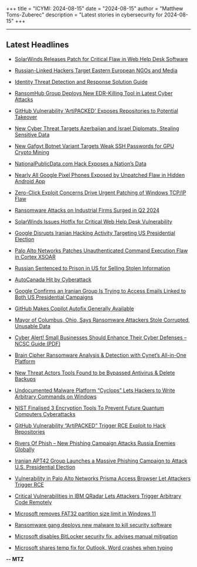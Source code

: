 +++
title = "ICYMI: 2024-08-15"
date = "2024-08-15"
author = "Matthew Toms-Zuberec"
description = "Latest stories in cybersecurity for 2024-08-15"
+++

---------------------------------------------------------------------------
## Latest Headlines
- [SolarWinds Releases Patch for Critical Flaw in Web Help Desk Software](https://thehackernews.com/2024/08/solarwinds-releases-patch-for-critical.html)

- [Russian-Linked Hackers Target Eastern European NGOs and Media](https://thehackernews.com/2024/08/russian-linked-hackers-target-eastern.html)

- [Identity Threat Detection and Response Solution Guide](https://thehackernews.com/2024/08/identity-threat-detection-and-response.html)

- [RansomHub Group Deploys New EDR-Killing Tool in Latest Cyber Attacks](https://thehackernews.com/2024/08/ransomhub-group-deploys-new-edr-killing.html)

- [GitHub Vulnerability 'ArtiPACKED' Exposes Repositories to Potential Takeover](https://thehackernews.com/2024/08/github-vulnerability-artipacked-exposes.html)

- [New Cyber Threat Targets Azerbaijan and Israel Diplomats, Stealing Sensitive Data](https://thehackernews.com/2024/08/new-cyber-threat-targets-azerbaijan-and.html)

- [New Gafgyt Botnet Variant Targets Weak SSH Passwords for GPU Crypto Mining](https://thehackernews.com/2024/08/new-gafgyt-botnet-variant-targets-weak.html)

- [NationalPublicData.com Hack Exposes a Nation’s Data](https://krebsonsecurity.com/2024/08/nationalpublicdata-com-hack-exposes-a-nations-data/)

- [Nearly All Google Pixel Phones Exposed by Unpatched Flaw in Hidden Android App](https://www.wired.com/story/google-android-pixel-showcase-vulnerability/)

- [Zero-Click Exploit Concerns Drive Urgent Patching of Windows TCP/IP Flaw](https://www.securityweek.com/zero-click-exploit-concerns-drive-urgent-patching-of-windows-tcp-ip-flaw/)

- [Ransomware Attacks on Industrial Firms Surged in Q2 2024](https://www.securityweek.com/ransomware-attacks-on-industrial-firms-surged-in-q2-2024/)

- [SolarWinds Issues Hotfix for Critical Web Help Desk Vulnerability](https://www.securityweek.com/solarwinds-issues-hotfix-for-critical-web-help-desk-vulnerability/)

- [Google Disrupts Iranian Hacking Activity Targeting US Presidential Election](https://www.securityweek.com/google-disrupts-iranian-hacking-activity-targeting-us-presidential-election/)

- [Palo Alto Networks Patches Unauthenticated Command Execution Flaw in Cortex XSOAR](https://www.securityweek.com/palo-alto-networks-patches-unauthenticated-command-execution-flaw-in-cortex-xsoar/)

- [Russian Sentenced to Prison in US for Selling Stolen Information](https://www.securityweek.com/russian-sentenced-to-prison-in-us-for-selling-stolen-information/)

- [AutoCanada Hit by Cyberattack](https://www.securityweek.com/autocanada-hit-by-cyberattack/)

- [Google Confirms an Iranian Group Is Trying to Access Emails Linked to Both US Presidential Campaigns](https://www.securityweek.com/google-confirms-an-iranian-group-is-trying-to-access-emails-linked-to-both-us-presidential-campaigns/)

- [GitHub Makes Copilot Autofix Generally Available](https://www.securityweek.com/github-makes-copilot-autofix-generally-available/)

- [Mayor of Columbus, Ohio, Says Ransomware Attackers Stole Corrupted, Unusable Data](https://www.securityweek.com/mayor-of-columbus-ohio-says-ransomware-attackers-stole-corrupted-unusable-data/)

- [Cyber Alert! Small Businesses Should Enhance Their Cyber Defenses – NCSC Guide (PDF)](https://cybersecuritynews.com/cyber-alert-for-small-businesses/)

- [Brain Cipher Ransomware Analysis & Detection with Cynet’s All-in-One Platform](https://cybersecuritynews.com/brain-cipher-ransomware-analysis-detection/)

- [New Threat Actors Tools Found to be Bypassed Antivirus & Delete Backups](https://cybersecuritynews.com/new-threat-actors-tools-found/)

- [Undocumented Malware Platform “Cyclops” Lets Hackers to Write Arbitrary Commands on Windows](https://cybersecuritynews.com/malware-cyclops-arbitrary-commands/)

- [NIST Finalised 3 Encryption Tools To Prevent Future Quantum Computers Cyberattacks](https://cybersecuritynews.com/nist-finalised-3-encryption-tools-for-quantum-cyberattacks/)

- [GitHub Vulnerability “ArtiPACKED” Trigger RCE Exploit to Hack Repositories](https://cybersecuritynews.com/github-vulnerability/)

- [Rivers Of Phish – New Phishing Campaign Attacks Russia Enemies Globally](https://cybersecuritynews.com/rivers-of-phish-campaign/)

- [Iranian APT42 Group Launches a Massive Phishing Campaign to Attack U.S. Presidential Election](https://cybersecuritynews.com/iranian-apt42-phishing-campaign/)

- [Vulnerability in Palo Alto Networks Prisma Access Browser Let Attackers Trigger RCE](https://cybersecuritynews.com/prisma-access-browser-vulnerability/)

- [Critical Vulnerabilities in IBM QRadar Lets Attackers Trigger Arbitrary Code Remotely](https://cybersecuritynews.com/ibm-qradar-vulnerabilities/)

- [Microsoft removes FAT32 partition size limit in Windows 11](https://www.bleepingcomputer.com/news/microsoft/microsoft-removes-fat32-partition-size-limit-in-windows-11/)

- [Ransomware gang deploys new malware to kill security software](https://www.bleepingcomputer.com/news/security/ransomware-gang-deploys-new-malware-to-kill-security-software/)

- [Microsoft disables BitLocker security fix, advises manual mitigation](https://www.bleepingcomputer.com/news/microsoft/microsoft-disables-bitlocker-security-fix-advises-manual-mitigation/)

- [Microsoft shares temp fix for Outlook, Word crashes when typing](https://www.bleepingcomputer.com/news/microsoft/microsoft-shares-temp-fix-for-outlook-word-crashes-when-typing/)

**-- MTZ**